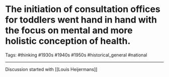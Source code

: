 # The initiation of consultation offices for toddlers went hand in hand with the focus on mental and more holistic conception of health.
Tags: #thinking #1930s #1940s #1950s #historical_general #national 

---

Discussion started with [[Louis Heijermans]]
